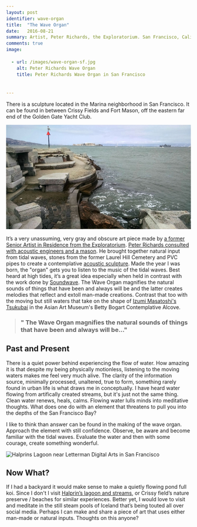 ```yaml
---
layout: post
identifier: wave-organ
title:  "The Wave Organ"
date:   2016-08-21
summary: Artist, Peter Richards, the Exploratorium. San Francisco, California. May 1986
comments: true
image:

  - url: /images/wave-organ-sf.jpg
    alt: Peter Richards Wave Organ
    title: Peter Richards Wave Organ in San Francisco


---
```



There is a sculpture located in the Marina neighborhood in San Francisco. It can be found in between Crissy Fields and Fort Mason, off the eastern far end of the Golden Gate Yacht Club.

![Peter Richard's Wave Organ in San Francisco](/images/wave-organ-sf.jpg)

It’s a very unassuming, very gray and obscure art piece made by [a former Senior Artist in Residence from the Exploratorium](http://www.exploratorium.edu/visit/wave-organ). [Peter Richards consulted with acoustic engineers and a mason](https://www.olats.org/studiolab/Peter_Richards.pdf). He brought together natural input from tidal waves, stones from the former Laurel Hill Cemetery and PVC pipes to create a contemplative [acoustic sculpture](https://en.wikipedia.org/wiki/Wave_Organ). Made the year I was born, the "organ" gets you to listen to the music of the tidal waves. Best heard at high tides, it’s a great idea especially when held in contrast with the work done by [Soundwave](http://soundwavesf.com/7/material-notation/). The Wave Organ magnifies the natural sounds of things that have been and always will be and the latter creates melodies that reflect and extoll man-made creations. Contrast that too with the moving but still waters that take on the shape of [Izumi Masatoshi's Tsukubai](http://searchcollection.asianart.org/view/objects/asitem/id/24100) in the Asian Art Museum's Betty Bogart Contemplative Alcove.

> ### " The Wave Organ magnifies the natural sounds of things that have been and always will be..."


Past and Present
---

There is a quiet power behind experiencing the flow of water. How amazing it is that despite my being physically motionless, listening to the moving waters makes me feel very much alive. The clarity of the information source, minimally processed, unaltered, true to form, something rarely found in urban life is what draws me in conceptually. I have heard water flowing from artifically created streams, but it's just not the same thing. Clean water renews, heals, calms. Flowing water lulls minds into meditative thoughts. What does one do with an element that threatens to pull you into the depths of the San Francisco Bay? 

I like to think than answer can be found in the making of the wave organ. Approach the element with still confidence. Observe, be aware and become familiar with the tidal waves. Evaluate the water and then with some courage, create something wonderful.

![Halprins Lagoon near Letterman Digital Arts in San Francisco](/images/halprin-lagoon.gif)

Now What? 
---

If I had a backyard it would make sense to make a quietly flowing pond full koi. Since I don't I visit [Halprin’s lagoon and streams](http://experiments.californiahistoricalsociety.org/lawrence-halprin-and-the-letterman-digital-arts-center/), or Crissy field’s nature preserve / beaches for similar experiences. Better yet, I would love to visit and meditate in the still steam pools of Iceland that’s being touted all over social media. Perhaps I can make and share a piece of art that uses either man-made or natural inputs. Thoughts on this anyone?